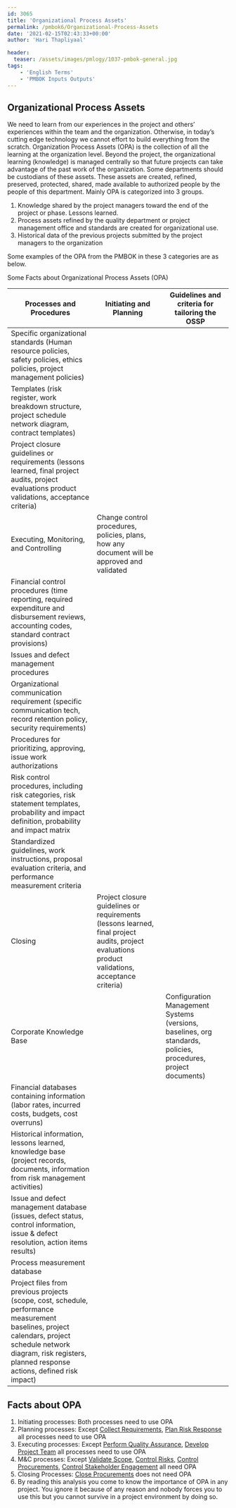 ```yaml
---
id: 3065   
title: 'Organizational Process Assets'
permalink: /pmbok6/Organizational-Process-Assets
date: '2021-02-15T02:43:33+00:00'
author: 'Hari Thapliyaal'

header:
  teaser: /assets/images/pmlogy/1037-pmbok-general.jpg
tags:
    - 'English Terms'
    - 'PMBOK Inputs Outputs'
---
```


## Organizational Process Assets

We need to learn from our experiences in the project and others’ experiences within the team and the organization. Otherwise, in today’s cutting edge technology we cannot effort to build everything from the scratch. Organization Process Assets (OPA) is the collection of all the learning at the organization level. Beyond the project, the organizational learning (knowledge) is managed centrally so that future projects can take advantage of the past work of the organization. Some departments should be custodians of these assets. These assets are created, refined, preserved, protected, shared, made available to authorized people by the people of this department. Mainly OPA is categorized into 3 groups.

1. Knowledge shared by the project managers toward the end of the project or phase. Lessons learned.
2. Process assets refined by the quality department or project management office and standards are created for organizational use.
3. Historical data of the previous projects submitted by the project managers to the organization

Some examples of the OPA from the PMBOK in these 3 categories are as below.

Some Facts about Organizational Process Assets (OPA)

| Processes and Procedures | Initiating and Planning | Guidelines and criteria for tailoring the OSSP |
|---|---|---|
| Specific organizational standards (Human resource policies, safety policies, ethics policies, project management policies) |
| Templates (risk register, work breakdown structure, project schedule network diagram, contract templates) |
| Project closure guidelines or requirements (lessons learned, final project audits, project evaluations product validations, acceptance criteria) |
| Executing, Monitoring, and Controlling | Change control procedures, policies, plans, how any document will be approved and validated |
| Financial control procedures (time reporting, required expenditure and disbursement reviews, accounting codes, standard contract provisions) |
| Issues and defect management procedures |
| Organizational communication requirement (specific communication tech, record retention policy, security requirements) |
| Procedures for prioritizing, approving, issue work authorizations |
| Risk control procedures, including risk categories, risk statement templates, probability and impact definition, probability and impact matrix |
| Standardized guidelines, work instructions, proposal evaluation criteria, and performance measurement criteria |
| Closing | Project closure guidelines or requirements (lessons learned, final project audits, project evaluations product validations, acceptance criteria) |
| Corporate Knowledge Base |  | Configuration Management Systems (versions, baselines, org standards, policies, procedures, project documents) |
| Financial databases containing information (labor rates, incurred costs, budgets, cost overruns) |
| Historical information, lessons learned, knowledge base (project records, documents, information from risk management activities) |
| Issue and defect management database (issues, defect status, control information, issue &amp; defect resolution, action items results) |
| Process measurement database |
| Project files from previous projects (scope, cost, schedule, performance measurement baselines, project calendars, project schedule network diagram, risk registers, planned response actions, defined risk impact) |

## Facts about OPA

1. Initiating processes: Both processes need to use OPA
2. Planning processes: Except [Collect Requirements](/pmbok6/Collect-Requirements), [Plan Risk Response](/pmbok6/Plan-Risk-Response) all processes need to use OPA
3. Executing processes: Except [Perform Quality Assurance](/pmbok6/Perform-Quality-Assurance<), [Develop Project Team](/pmbok6/Develop-Project-Team) all processes need to use OPA
4. M&amp;C processes: Except [Validate Scope](/pmbok6/Validate-Scope<), [Control Risks](/pmbok6/Control-Risks), [Control Procurements](/pmbok6/Control-Procurements), [Control Stakeholder Engagement](/pmbok6/Control-Stakeholder-Engagement) all need OPA
5. Closing Processes: [Close Procurements](/pmbok6/Close-Procurements) does not need OPA
6. By reading this analysis you come to know the importance of OPA in any project. You ignore it because of any reason and nobody forces you to use this but you cannot survive in a project environment by doing so.